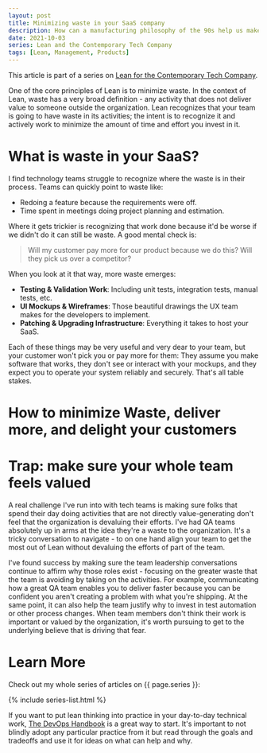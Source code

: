 ```yaml
---
layout: post
title: Minimizing waste in your SaaS company
description: How can a manufacturing philosophy of the 90s help us make a great technology company today?
date: 2021-10-03
series: Lean and the Contemporary Tech Company
tags: [Lean, Management, Products]
---
```


This article is part of a series on [Lean for the Contemporary Tech Company](lean-for-the-contemporary-tech-company).

One of the core principles of Lean is to minimize waste.  In the context of Lean, waste has a very broad definition - any activity that does not deliver value to someone outside the organization.  Lean recognizes that your team is going to have waste in its activities; the intent is to recognize it and actively work to minimize the amount of time and effort you invest in it.

# What is waste in your SaaS?

I find technology teams struggle to recognize where the waste is in their process.  Teams can quickly point to waste like:

* Redoing a feature because the requirements were off.
* Time spent in meetings doing project planning and estimation.

Where it gets trickier is recognizing that work done because it'd be worse if we didn't do it can still be waste. A good mental check is:

>Will my customer pay more for our product because we do this?  Will they pick us over a competitor?

When you look at it that way, more waste emerges:

* **Testing & Validation Work**: Including unit tests, integration tests, manual tests, etc.
* **UI Mockups & Wireframes**: Those beautiful drawings the UX team makes for the developers to implement.
* **Patching & Upgrading Infrastructure**: Everything it takes to host your SaaS.

Each of these things may be very useful and very dear to your team, but your customer won't pick you or pay more for them: They assume you make software that works, they don't see or interact with your mockups, and they expect you to operate your system reliably and securely.   That's all table stakes.

# How to minimize Waste, deliver more, and delight your customers



# Trap: make sure your whole team feels valued

A real challenge I've run into with tech teams is making sure folks that spend their day doing activities that are not directly value-generating don't feel that the organization is devaluing their efforts.  I've had QA teams absolutely up in arms at the idea they're a waste to the organization.  It's a tricky conversation to navigate - to on one hand align your team to get the most out of Lean without devaluing the efforts of part of the team.  

I've found success by making sure the team leadership conversations continue to affirm why those roles exist - focusing on the greater waste that the team is avoiding by taking on the activities.  For example, communicating how a great QA team enables you to deliver faster because you can be confident you aren't creating a problem with what you're shipping.  At the same point, it can also help the team justify why to invest in test automation or other process changes.  When team members don't think their work is important or valued by the organization, it's worth pursuing to get to the underlying believe that is driving that fear.

# Learn More

Check out my whole series of articles on {{ page.series }}:

{% include series-list.html %}

If you want to put lean thinking into practice in your day-to-day technical work, [The DevOps Handbook](https://a.co/d/9lBeOaZ) is a great way to start.  It's important to not blindly adopt any particular practice from it but read through the goals and tradeoffs and use it for ideas on what can help and why.

